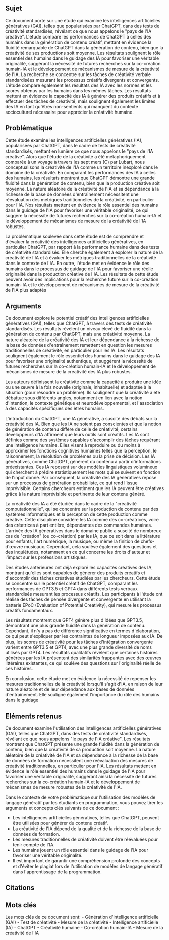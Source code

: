 ## Sujet
Ce document porte sur une étude qui examine les intelligences artificielles génératives (GAI), telles que popularisées par ChatGPT, dans des tests de créativité standardisés, révélant ce que nous appelons le "pays de l'IA créative". L'étude compare les performances de ChatGPT à celles des humains dans la génération de contenu créatif, mettant en évidence la fluidité remarquable de ChatGPT dans la génération de contenu, bien que la créativité de ses productions soit moyenne. Les résultats soulignent le rôle essentiel des humains dans le guidage des IA pour favoriser une véritable originalité, suggérant la nécessité de futures recherches sur la co-création humain-IA et le développement de mécanismes de mesure de la créativité de l'IA. La recherche se concentre sur les tâches de créativité verbale standardisées mesurant les processus créatifs divergents et convergents. L'étude compare également les résultats des IA avec les normes et les scores obtenus par les humains dans les mêmes tâches. Les résultats mettent en évidence la capacité des IA à générer des produits créatifs et à effectuer des tâches de créativité, mais soulignent également les limites des IA en tant qu'êtres non-sentients qui manquent du contexte socioculturel nécessaire pour apprécier la créativité humaine.
## Problématique
Cette étude examine les intelligences artificielles génératives (IA), popularisées par ChatGPT, dans le cadre de tests de créativité standardisés, mettant en lumière ce que nous appelons le "pays de l'IA créative". Alors que l'étude de la créativité a été métaphoriquement comparée à un voyage à travers les sept mers (C) par Lubart, nous conceptualisons la créativité de l'IA comme un territoire inexploré dans le domaine de la créativité. En comparant les performances des IA à celles des humains, les résultats montrent que ChatGPT démontre une grande fluidité dans la génération de contenu, bien que la production créative soit moyenne. La nature aléatoire de la créativité de l'IA et sa dépendance à la richesse de la base de données d'entraînement nécessitent une réévaluation des métriques traditionnelles de la créativité, en particulier pour l'IA. Nos résultats mettent en évidence le rôle essentiel des humains dans le guidage de l'IA pour favoriser une véritable originalité, ce qui suggère la nécessité de futures recherches sur la co-création humain-IA et le développement de mécanismes de mesure de la créativité de l'IA robustes.

La problématique soulevée dans cette étude est de comprendre et d'évaluer la créativité des intelligences artificielles génératives, en particulier ChatGPT, par rapport à la performance humaine dans des tests de créativité standardisés. Elle cherche également à explorer la nature de la créativité de l'IA et à évaluer les métriques traditionnelles de la créativité dans le contexte de l'IA. En outre, l'étude met en évidence le rôle des humains dans le processus de guidage de l'IA pour favoriser une réelle originalité dans la production créative de l'IA. Les résultats de cette étude peuvent avoir des implications pour la recherche future sur la co-création humain-IA et le développement de mécanismes de mesure de la créativité de l'IA plus adaptés
## Arguments
Ce document explore le potentiel créatif des intelligences artificielles génératives (GAI), telles que ChatGPT, à travers des tests de créativité standardisés. Les résultats révèlent un niveau élevé de fluidité dans la génération de contenu par ChatGPT, mais une créativité moyenne. La nature aléatoire de la créativité des IA et leur dépendance à la richesse de la base de données d'entraînement remettent en question les mesures traditionnelles de créativité, en particulier pour les IA. Les résultats soulignent également le rôle essentiel des humains dans le guidage des IA pour favoriser une originalité authentique, et suggèrent la nécessité de futures recherches sur la co-création humain-IA et le développement de mécanismes de mesure de la créativité des IA plus robustes. 

Les auteurs définissent la créativité comme la capacité à produire une idée ou une œuvre à la fois nouvelle (originale, inhabituelle) et adaptée à la situation (pour résoudre un problème). Ils soulignent que la créativité a été débattue sous différents angles, notamment en lien avec la notion d'intention, le contexte génétique et neurodéveloppemental, et l'association à des capacités spécifiques des êtres humains. 

L'introduction du ChatGPT, une IA générative, a suscité des débats sur la créativité des IA. Bien que les IA ne soient pas conscientes et que la notion de génération de contenu diffère de celle de créativité, certains développeurs d'IA affirment que leurs outils sont créatifs. Les IA sont définies comme des systèmes capables d'accomplir des tâches requérant une intelligence humaine. Elles visent à reproduire ou du moins à approximer les fonctions cognitives humaines telles que la perception, le raisonnement, la résolution de problèmes ou la prise de décision. Les IA génératives, comme ChatGPT, génèrent du contenu à partir d'informations préexistantes. Ces IA reposent sur des modèles linguistiques volumineux qui cherchent à prédire statistiquement les mots qui se suivent en fonction de l'input donné. Par conséquent, la créativité des IA génératives repose sur un processus de génération probabiliste, ce qui rend l'issue imprévisible. Certains chercheurs estiment que les IA peuvent être créatives grâce à la nature imprévisible et pertinente de leur contenu généré. 

La créativité des IA a été étudiée dans le cadre de la "créativité computationnelle", qui se concentre sur la production de contenu par des systèmes informatiques et la perception de cette production comme créative. Cette discipline considère les IA comme des co-créatrices, voire des créatrices à part entière, dépendantes des commandes humaines. L'arrivée des IA génératives dans le domaine public a suscité de nombreux cas de "création" (ou co-création) par les IA, que ce soit dans la littérature pour enfants, l'art numérique, la musique, ou même la finition de chefs-d'œuvre musicaux. Cependant, cela soulève également des questions et des inquiétudes, notamment en ce qui concerne les droits d'auteur et l'impact sur les professions artistiques. 

Des études antérieures ont déjà exploré les capacités créatives des IA, montrant qu'elles sont capables de générer des produits créatifs et d'accomplir des tâches créatives étudiées par les chercheurs. Cette étude se concentre sur le potentiel créatif de ChatGPT, comparant les performances de GPT3.5 et GPT4 dans différents tests verbaux standardisés mesurant les processus créatifs. Les participants à l'étude ont réalisé des tâches de pensée divergente et convergente en utilisant la batterie EPoC (Evaluation of Potential Creativity), qui mesure les processus créatifs fondamentaux. 

Les résultats montrent que GPT4 génère plus d'idées que GPT3.5, démontrant une plus grande fluidité dans la génération de contenu. Cependant, il n'y a pas de différence significative en termes d'élaboration, ce qui peut s'expliquer par les contraintes de longueur imposées aux IA. De plus, les scores de créativité pour les tâches d'intégration convergente varient entre GPT3.5 et GPT4, avec une plus grande diversité de noms utilisés par GPT4. Les résultats qualitatifs révèlent que certaines histoires générées par les IA présentent des similarités frappantes avec des œuvres littéraires existantes, ce qui soulève des questions sur l'originalité réelle de ces histoires. 

En conclusion, cette étude met en évidence la nécessité de repenser les mesures traditionnelles de la créativité lorsqu'il s'agit d'IA, en raison de leur nature aléatoire et de leur dépendance aux bases de données d'entraînement. Elle souligne également l'importance du rôle des humains dans le guidage

## Eléments retenus 
Ce document examine l'utilisation des intelligences artificielles génératives (GAI), telles que ChatGPT, dans des tests de créativité standardisés, révélant ce que nous appelons "le pays de l'IA créative". Les résultats montrent que ChatGPT présente une grande fluidité dans la génération de contenu, bien que la créativité de sa production soit moyenne. La nature aléatoire de la créativité de l'IA et sa dépendance à la richesse de la base de données de formation nécessitent une réévaluation des mesures de créativité traditionnelles, en particulier pour l'IA. Les résultats mettent en évidence le rôle essentiel des humains dans le guidage de l'IA pour favoriser une véritable originalité, suggérant ainsi la nécessité de futures recherches sur la co-création humain-IA et le développement de mécanismes de mesure robustes de la créativité de l'IA.

Dans le contexte de votre problématique sur l'utilisation des modèles de langage génératif par les étudiants en programmation, vous pouvez tirer les arguments et concepts clés suivants de ce document : 
- Les intelligences artificielles génératives, telles que ChatGPT, peuvent être utilisées pour générer du contenu créatif. 
- La créativité de l'IA dépend de la qualité et de la richesse de la base de données de formation. 
- Les mesures traditionnelles de créativité doivent être réévaluées pour tenir compte de l'IA.
- Les humains jouent un rôle essentiel dans le guidage de l'IA pour favoriser une véritable originalité. 
- Il est important de garantir une compréhension profonde des concepts et d'éviter le plagiat lors de l'utilisation de modèles de langage génératif dans l'apprentissage de la programmation.

## Citations

## Mots clés
Les mots clés de ce document sont: - Génération d'intelligence artificielle (GAI) - Test de créativité - Mesure de la créativité - Intelligence artificielle (IA) - ChatGPT - Créativité humaine - Co-création humain-IA - Mesure de la créativité de l'IA